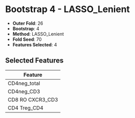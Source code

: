 # Bootstrap 4 - LASSO_Lenient

- **Outer Fold**: 26
- **Bootstrap**: 4
- **Method**: LASSO_Lenient
- **Fold Seed**: 70
- **Features Selected**: 4

## Selected Features

| Feature |
|---------|
| CD4neg_total |
| CD4neg_CD3 |
| CD8 RO CXCR3_CD3 |
| CD4 Treg_CD4 |
